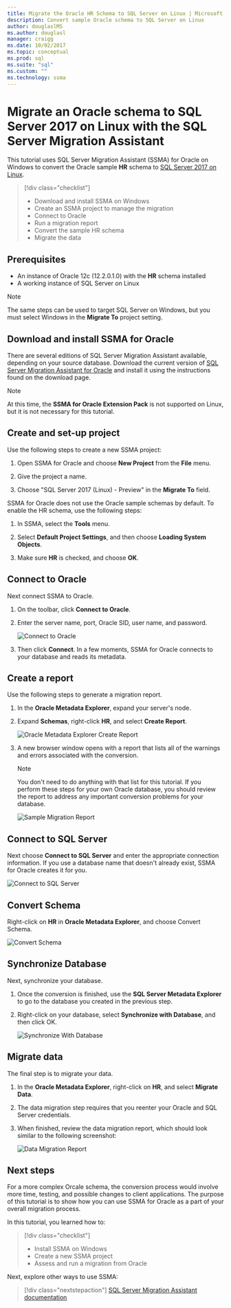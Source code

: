 ```yaml
---
title: Migrate the Oracle HR Schema to SQL Server on Linux | Microsoft Docs
description: Convert sample Oracle schema to SQL Server on Linux
author: douglaslMS
ms.author: douglasl
manager: craigg
ms.date: 10/02/2017
ms.topic: conceptual
ms.prod: sql
ms.suite: "sql"
ms.custom: ""
ms.technology: ssma
---
```

# Migrate an Oracle schema to SQL Server 2017 on Linux with the SQL Server Migration Assistant

This tutorial uses SQL Server Migration Assistant (SSMA) for Oracle on Windows to convert the Oracle sample **HR** schema to [SQL Server 2017 on Linux](../../linux/sql-server-linux-overview.md).

> [!div class="checklist"]
> * Download and install SSMA on Windows
> * Create an SSMA project to manage the migration
> * Connect to Oracle
> * Run a migration report
> * Convert the sample HR schema
> * Migrate the data

## Prerequisites

- An instance of Oracle 12c (12.2.0.1.0) with the **HR** schema installed
- A working instance of SQL Server on Linux

> [!NOTE]
> The same steps can be used to target SQL Server on Windows, but you must select Windows in the **Migrate To** project setting.

## Download and install SSMA for Oracle

There are several editions of SQL Server Migration Assistant available, depending on your source database.  Download the current version of [SQL Server Migration Assistant for Oracle](http://aka.ms/ssmafororacle) and install it using the instructions found on the download page.

> [!NOTE]
> At this time, the **SSMA for Oracle Extension Pack** is not supported on Linux, but it is not necessary for this tutorial.

## Create and set-up project

Use the following steps to create a new SSMA project:

1. Open SSMA for Oracle and choose **New Project** from the **File** menu.

1. Give the project a name.

1. Choose "SQL Server 2017 (Linux) - Preview" in the **Migrate To** field.

SSMA for Oracle does not use the Oracle sample schemas by default. To enable the HR schema, use the following steps:

1. In SSMA, select the **Tools** menu.

1. Select **Default Project Settings**, and then choose **Loading System Objects**.

1. Make sure **HR** is checked, and choose **OK**.

## Connect to Oracle

Next connect SSMA to Oracle.

1. On the toolbar, click **Connect to Oracle**.

1. Enter the server name, port, Oracle SID, user name, and password.

   ![Connect to Oracle](./media/sql-server-linux-convert-from-oracle/ConnectToOracle.png)

1. Then click **Connect**. In a few moments, SSMA for Oracle connects to your database and reads its metadata.

## Create a report

Use the following steps to generate a migration report.

1. In the **Oracle Metadata Explorer**, expand your server's node.

1. Expand **Schemas**, right-click **HR**, and select **Create Report**.

   ![Oracle Metadata Explorer Create Report](./media/sql-server-linux-convert-from-oracle/CreateReport.png)

1. A new browser window opens with a report that lists all of the warnings and errors associated with the conversion.

   > [!NOTE]
   > You don't need to do anything with that list for this tutorial. If you perform these steps for your own Oracle database, you should review the report to address any important conversion problems for your database.

   ![Sample Migration Report](./media/sql-server-linux-convert-from-oracle/SSMAReport.png)

## Connect to SQL Server

Next choose **Connect to SQL Server** and enter the appropriate connection information.  If you use a database name that doesn't already exist, SSMA for Oracle creates it for you.

![Connect to SQL Server](./media/sql-server-linux-convert-from-oracle/ConnectToSQLServer.png)

## Convert Schema

Right-click on **HR** in **Oracle Metadata Explorer**, and choose Convert Schema.

![Convert Schema](./media/sql-server-linux-convert-from-oracle/ConvertSchema.png)

## Synchronize Database

Next, synchronize your database.

1. Once the conversion is finished, use the **SQL Server Metadata Explorer** to go to the database you created in the previous step.

1. Right-click on your database, select **Synchronize with Database**, and then click OK.

   ![Synchronize With Database](./media/sql-server-linux-convert-from-oracle/SynchronizeWithDatabase.png)

## Migrate data

The final step is to migrate your data.

1. In the **Oracle Metadata Explorer**, right-click on **HR**, and select **Migrate Data**.

1. The data migration step requires that you reenter your Oracle and SQL Server credentials.

1. When finished, review the data migration report, which should look similar to the following screenshot:

   ![Data Migration Report](./media/sql-server-linux-convert-from-oracle/DataMigrationReport.png)

## Next steps

For a more complex Orcale schema, the conversion process would involve more time, testing, and possible changes to client applications. The purpose of this tutorial is to show how you can use SSMA for Oracle as a part of your overall migration process.

In this tutorial, you learned how to:
> [!div class="checklist"]
> * Install SSMA on Windows
> * Create a new SSMA project
> * Assess and run a migration from Oracle

Next, explore other ways to use SSMA:

> [!div class="nextstepaction"]
>[SQL Server Migration Assistant documentation](../sql-server-migration-assistant.md)
